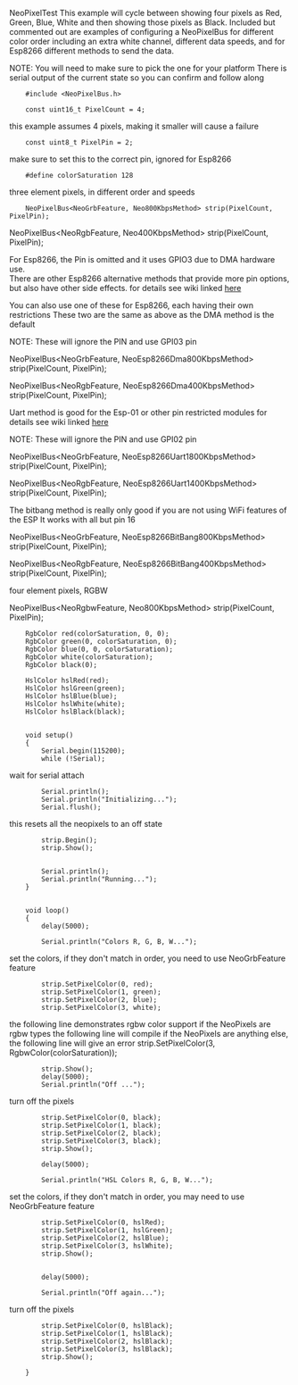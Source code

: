 NeoPixelTest
This example will cycle between showing four pixels as Red, Green, Blue, White
and then showing those pixels as Black.
Included but commented out are examples of configuring a NeoPixelBus for
different color order including an extra white channel, different data speeds, and
for Esp8266 different methods to send the data.

NOTE: You will need to make sure to pick the one for your platform 
There is serial output of the current state so you can confirm and follow along

        #include <NeoPixelBus.h>

        const uint16_t PixelCount = 4; 

this example assumes 4 pixels, making it smaller will cause a failure

        const uint8_t PixelPin = 2;  

make sure to set this to the correct pin, ignored for Esp8266

        #define colorSaturation 128

three element pixels, in different order and speeds
        
        NeoPixelBus<NeoGrbFeature, Neo800KbpsMethod> strip(PixelCount, PixelPin);

NeoPixelBus<NeoRgbFeature, Neo400KbpsMethod> strip(PixelCount, PixelPin);

For Esp8266, the Pin is omitted and it uses GPIO3 due to DMA hardware use.  
There are other Esp8266 alternative methods that provide more pin options, but also have
other side effects.
for details see wiki linked [here](https://github.com/Makuna/NeoPixelBus/wiki/ESP8266-NeoMethods) 

 You can also use one of these for Esp8266, 
each having their own restrictions
These two are the same as above as the DMA method is the default

NOTE: These will ignore the PIN and use GPI03 pin

NeoPixelBus<NeoGrbFeature, NeoEsp8266Dma800KbpsMethod> strip(PixelCount, PixelPin);

NeoPixelBus<NeoRgbFeature, NeoEsp8266Dma400KbpsMethod> strip(PixelCount, PixelPin);

Uart method is good for the Esp-01 or other pin restricted modules
for details see wiki linked [here](https://github.com/Makuna/NeoPixelBus/wiki/ESP8266-NeoMethods) 

NOTE: These will ignore the PIN and use GPI02 pin

NeoPixelBus<NeoGrbFeature, NeoEsp8266Uart1800KbpsMethod> strip(PixelCount, PixelPin);

NeoPixelBus<NeoRgbFeature, NeoEsp8266Uart1400KbpsMethod> strip(PixelCount, PixelPin);

The bitbang method is really only good if you are not using WiFi features of the ESP
It works with all but pin 16

NeoPixelBus<NeoGrbFeature, NeoEsp8266BitBang800KbpsMethod> strip(PixelCount, PixelPin);

NeoPixelBus<NeoRgbFeature, NeoEsp8266BitBang400KbpsMethod> strip(PixelCount, PixelPin);

four element pixels, RGBW

NeoPixelBus<NeoRgbwFeature, Neo800KbpsMethod> strip(PixelCount, PixelPin);

        RgbColor red(colorSaturation, 0, 0);
        RgbColor green(0, colorSaturation, 0);
        RgbColor blue(0, 0, colorSaturation);
        RgbColor white(colorSaturation);
        RgbColor black(0);

        HslColor hslRed(red);
        HslColor hslGreen(green);
        HslColor hslBlue(blue);
        HslColor hslWhite(white);
        HslColor hslBlack(black);


        void setup()
        {
            Serial.begin(115200);
            while (!Serial); 

wait for serial attach

            Serial.println();
            Serial.println("Initializing...");
            Serial.flush();

this resets all the neopixels to an off state

            strip.Begin();
            strip.Show();


            Serial.println();
            Serial.println("Running...");
        }


        void loop()
        {
            delay(5000);

            Serial.println("Colors R, G, B, W...");

set the colors, 
if they don't match in order, you need to use NeoGrbFeature feature

            strip.SetPixelColor(0, red);
            strip.SetPixelColor(1, green);
            strip.SetPixelColor(2, blue);
            strip.SetPixelColor(3, white);

the following line demonstrates rgbw color support
if the NeoPixels are rgbw types the following line will compile
if the NeoPixels are anything else, the following line will give an error
strip.SetPixelColor(3, RgbwColor(colorSaturation));
           
            strip.Show();
            delay(5000);
            Serial.println("Off ...");

turn off the pixels

            strip.SetPixelColor(0, black);
            strip.SetPixelColor(1, black);
            strip.SetPixelColor(2, black);
            strip.SetPixelColor(3, black);
            strip.Show();

            delay(5000);

            Serial.println("HSL Colors R, G, B, W...");

set the colors, 
if they don't match in order, you may need to use NeoGrbFeature feature

            strip.SetPixelColor(0, hslRed);
            strip.SetPixelColor(1, hslGreen);
            strip.SetPixelColor(2, hslBlue);
            strip.SetPixelColor(3, hslWhite);
            strip.Show();


            delay(5000);

            Serial.println("Off again...");

turn off the pixels

            strip.SetPixelColor(0, hslBlack);
            strip.SetPixelColor(1, hslBlack);
            strip.SetPixelColor(2, hslBlack);
            strip.SetPixelColor(3, hslBlack);
            strip.Show();

        }
